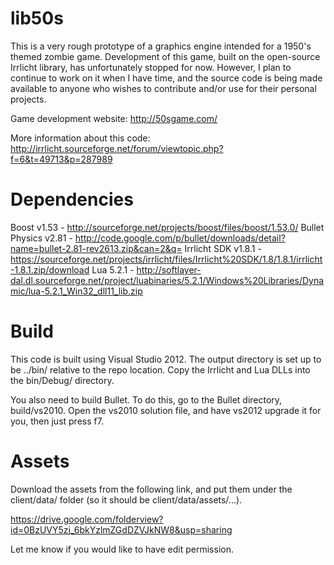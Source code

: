 # lib50s

This is a very rough prototype of a graphics engine intended for a 1950's themed zombie game.
Development of this game, built on the open-source Irrlicht library, has unfortunately stopped for now.
However, I plan to continue to work on it when I have time, and the source code is being made available to anyone who wishes to contribute and/or use for their personal projects.

Game development website: http://50sgame.com/

More information about this code: http://irrlicht.sourceforge.net/forum/viewtopic.php?f=6&t=49713&p=287989

# Dependencies
Boost v1.53 - http://sourceforge.net/projects/boost/files/boost/1.53.0/
Bullet Physics v2.81 - http://code.google.com/p/bullet/downloads/detail?name=bullet-2.81-rev2613.zip&can=2&q=
Irrlicht SDK v1.8.1 - https://sourceforge.net/projects/irrlicht/files/Irrlicht%20SDK/1.8/1.8.1/irrlicht-1.8.1.zip/download
Lua 5.2.1 - http://softlayer-dal.dl.sourceforge.net/project/luabinaries/5.2.1/Windows%20Libraries/Dynamic/lua-5.2.1_Win32_dll11_lib.zip

# Build
This code is built using Visual Studio 2012. The output directory is set up to be ../bin/ relative to the repo location. Copy the Irrlicht and Lua DLLs into the bin/Debug/ directory.

You also need to build Bullet. To do this, go to the Bullet directory, build/vs2010. Open the vs2010 solution file, and have vs2012 upgrade it for you, then just press f7.

# Assets
Download the assets from the following link, and put them under the client/data/ folder (so it should be client/data/assets/...).

https://drive.google.com/folderview?id=0BzUVY5zj_6bkYzlmZGdDZVJkNW8&usp=sharing

Let me know if you would like to have edit permission.
